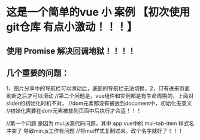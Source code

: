 # 这是一个简单的vue 小 案例 【初次使用 git仓库  有点小激动！！！】

## 使用 Promise 解决回调地狱！！！！


## 几个重要的问题：
1，图片分享中的导航栏可以滑动后，底部的导航栏无法切换，2，只有进来页面刷新之后才可以滑动
//第二个问题是，vue组件和实例都是有生命周期的，上面对slider的初始化时机不对，
//dom元素都没有被放到document中，初始化无意义
//初始化需要在dom元素被放到页面中后执行才合适！！！

//第一个问题 是因为 mui.js源代码问题，其中 app.vue中的 mui-tab-item 样式名冲突了 导致min.js工作有问题
//将mui样式复制过来，改个名字就好了！！！